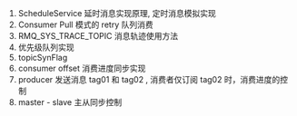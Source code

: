 1. ScheduleService 延时消息实现原理, 定时消息模拟实现
2. Consumer Pull 模式的 retry 队列消费
3. RMQ_SYS_TRACE_TOPIC 消息轨迹使用方法
4. 优先级队列实现
5. topicSynFlag 
6. consumer offset 消费进度同步实现
7. producer 发送消息 tag01 和 tag02 , 消费者仅订阅 tag02 时，消费进度的控制
8. master - slave 主从同步控制